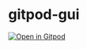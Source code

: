 # gitpod-gui

[![Open in Gitpod](https://gitpod.io/button/open-in-gitpod.svg)](https://gitpod.io/#https://github.com/box-automation1/gitpod-gui)
